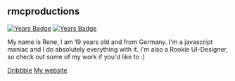## rmcproductions
[![Years Badge](https://badges.pufler.dev/years/rmcproductions?style=for-the-badge)](https://badges.pufler.dev)
[![Years Badge](https://badges.pufler.dev/repos/rmcproductions?style=for-the-badge)](https://badges.pufler.dev)


My name is Rene, I am 19 years old and from Germany. I'm a javascript maniac and I do absolutely everything with it. 
I'm also a Rookie UI-Designer, so check out some of my work if you'd like to :)

[Dribbble](https://dribbble.com/rmcproductions)
[My website](https://rmcprod.me)
